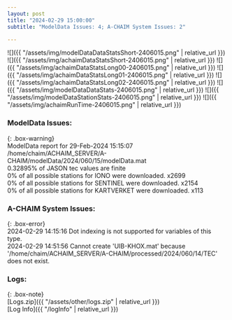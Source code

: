 ```yaml
---
layout: post
title: "2024-02-29 15:00:00"
subtitle: "ModelData Issues: 4; A-CHAIM System Issues: 2"

---
```


![]({{ "/assets/img/modelDataDataStatsShort-2406015.png" | relative_url }})
![]({{ "/assets/img/achaimDataStatsShort-2406015.png" | relative_url }})
![]({{ "/assets/img/achaimDataStatsLong00-2406015.png" | relative_url }})
![]({{ "/assets/img/achaimDataStatsLong01-2406015.png" | relative_url }})
![]({{ "/assets/img/achaimDataStatsLong02-2406015.png" | relative_url }})
![]({{ "/assets/img/modelDataDataStats-2406015.png" | relative_url }})
![]({{ "/assets/img/modelDataStationStats-2406015.png" | relative_url }})
![]({{ "/assets/img/achaimRunTime-2406015.png" | relative_url }})


### ModelData Issues:  
  
{: .box-warning}  
 ModelData report for 29-Feb-2024 15:15:07   
 /home/chaim/ACHAIM_SERVER/A-CHAIM/modelData/2024/060/15/modelData.mat   
 0.32895% of JASON tec values are finite   
 0% of all possible stations for IONO were downloaded. x2699   
 0% of all possible stations for SENTINEL were downloaded. x2154   
 0% of all possible stations for KARTVERKET were downloaded. x113   
  
### A-CHAIM System Issues:  
  
{: .box-error}  
2024-02-29 14:15:16 Dot indexing is not supported for variables of this type.  
2024-02-29 14:51:56 Cannot create 'UIB-KHOX.mat' because '/home/chaim/ACHAIM_SERVER/A-CHAIM/processed/2024/060/14/TEC' does not exist.  

### Logs:  
  
{: .box-note}  
[Logs.zip]({{ "/assets/other/logs.zip" | relative_url }})  
[Log Info]({{ "/logInfo" | relative_url }})  

